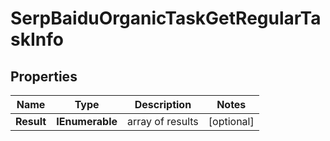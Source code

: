 # SerpBaiduOrganicTaskGetRegularTaskInfo


## Properties

| Name | Type | Description | Notes |
|------------ | ------------- | ------------- | -------------|
**Result** | **IEnumerable<SerpBaiduOrganicTaskGetRegularResultInfo>** | array of results |[optional]|